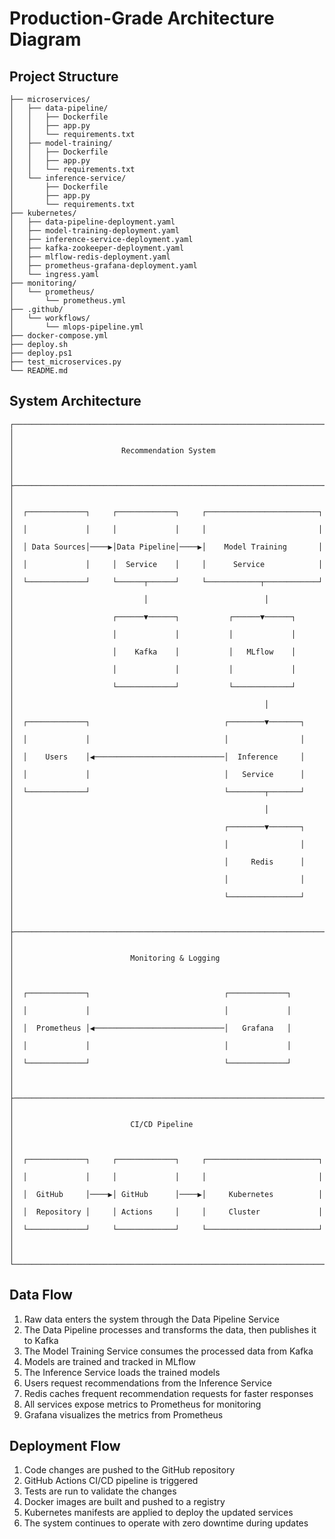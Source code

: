 # Production-Grade Architecture Diagram

## Project Structure

```
├── microservices/
│   ├── data-pipeline/
│   │   ├── Dockerfile
│   │   ├── app.py
│   │   └── requirements.txt
│   ├── model-training/
│   │   ├── Dockerfile
│   │   ├── app.py
│   │   └── requirements.txt
│   └── inference-service/
│       ├── Dockerfile
│       ├── app.py
│       └── requirements.txt
├── kubernetes/
│   ├── data-pipeline-deployment.yaml
│   ├── model-training-deployment.yaml
│   ├── inference-service-deployment.yaml
│   ├── kafka-zookeeper-deployment.yaml
│   ├── mlflow-redis-deployment.yaml
│   ├── prometheus-grafana-deployment.yaml
│   └── ingress.yaml
├── monitoring/
│   └── prometheus/
│       └── prometheus.yml
├── .github/
│   └── workflows/
│       └── mlops-pipeline.yml
├── docker-compose.yml
├── deploy.sh
├── deploy.ps1
├── test_microservices.py
└── README.md
```

## System Architecture

```
┌─────────────────────────────────────────────────────────────────────────┐
│                                                                         │
│                        Recommendation System                            │
│                                                                         │
├─────────────────────────────────────────────────────────────────────────┤
│                                                                         │
│  ┌─────────────┐     ┌─────────────┐     ┌─────────────────────────┐   │
│  │             │     │             │     │                         │   │
│  │ Data Sources│────▶│Data Pipeline│────▶│    Model Training       │   │
│  │             │     │  Service    │     │      Service            │   │
│  └─────────────┘     └──────┬──────┘     └────────────┬────────────┘   │
│                             │                          │                │
│                      ┌──────▼──────┐           ┌──────▼──────┐         │
│                      │             │           │             │         │
│                      │    Kafka    │           │   MLflow    │         │
│                      │             │           │             │         │
│                      └─────────────┘           └─────────────┘         │
│                                                        │                │
│  ┌─────────────┐                              ┌────────▼───────┐        │
│  │             │                              │                │        │
│  │    Users    │◀─────────────────────────────│  Inference     │        │
│  │             │                              │   Service      │        │
│  └─────────────┘                              └────────┬───────┘        │
│                                                        │                │
│                                               ┌────────▼───────┐        │
│                                               │                │        │
│                                               │     Redis      │        │
│                                               │                │        │
│                                               └────────────────┘        │
│                                                                         │
├─────────────────────────────────────────────────────────────────────────┤
│                                                                         │
│                          Monitoring & Logging                           │
│                                                                         │
│  ┌─────────────┐                              ┌─────────────┐           │
│  │             │                              │             │           │
│  │  Prometheus │◀─────────────────────────────│   Grafana   │           │
│  │             │                              │             │           │
│  └─────────────┘                              └─────────────┘           │
│                                                                         │
├─────────────────────────────────────────────────────────────────────────┤
│                                                                         │
│                          CI/CD Pipeline                                 │
│                                                                         │
│  ┌─────────────┐     ┌─────────────┐     ┌─────────────────────────┐   │
│  │             │     │             │     │                         │   │
│  │  GitHub     │────▶│ GitHub      │────▶│     Kubernetes          │   │
│  │  Repository │     │ Actions     │     │     Cluster             │   │
│  └─────────────┘     └─────────────┘     └─────────────────────────┘   │
│                                                                         │
└─────────────────────────────────────────────────────────────────────────┘
```

## Data Flow

1. Raw data enters the system through the Data Pipeline Service
2. The Data Pipeline processes and transforms the data, then publishes it to Kafka
3. The Model Training Service consumes the processed data from Kafka
4. Models are trained and tracked in MLflow
5. The Inference Service loads the trained models
6. Users request recommendations from the Inference Service
7. Redis caches frequent recommendation requests for faster responses
8. All services expose metrics to Prometheus for monitoring
9. Grafana visualizes the metrics from Prometheus

## Deployment Flow

1. Code changes are pushed to the GitHub repository
2. GitHub Actions CI/CD pipeline is triggered
3. Tests are run to validate the changes
4. Docker images are built and pushed to a registry
5. Kubernetes manifests are applied to deploy the updated services
6. The system continues to operate with zero downtime during updates